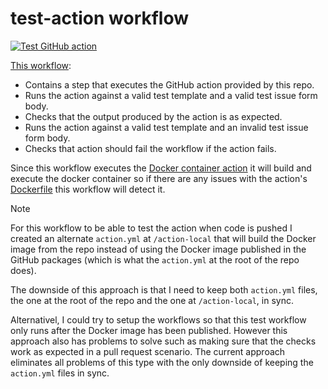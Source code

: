# test-action workflow

[![Test GitHub action](https://github.com/edumserrano/github-issue-forms-parser/workflows/Test%20GitHub%20action/badge.svg)](https://github.com/edumserrano/github-issue-forms-parser/actions/workflows/test-action.yml)

[This workflow](/.github/workflows/test-action.yml):

- Contains a step that executes the GitHub action provided by this repo.
- Runs the action against a valid test template and a valid test issue form body.
- Checks that the output produced by the action is as expected.
- Runs the action against a valid test template and an invalid test issue form body.
- Checks that action should fail the workflow if the action fails.

Since this workflow executes the [Docker container action](https://docs.github.com/en/actions/creating-actions/creating-a-docker-container-action) it will build and execute the docker container so if there are any issues with the action's [Dockerfile](/Dockerfile) this workflow will detect it.

> [!NOTE]
>
> For this workflow to be able to test the action when code is pushed I created an alternate `action.yml` at `/action-local` that will build the Docker image from the repo instead of using the Docker image published in the GitHub packages (which is what the `action.yml` at the root of the repo does).
>
> The downside of this approach is that I need to keep both `action.yml` files, the one at the root of the repo and the one at `/action-local`, in sync.
>
> Alternativel, I could try to setup the workflows so that this test workflow only runs after the Docker image has been published. However this approach also has problems to solve such as making sure that the checks work as expected in a pull request scenario. The current approach eliminates all problems of this type with the only downside of keeping the `action.yml` files in sync.
